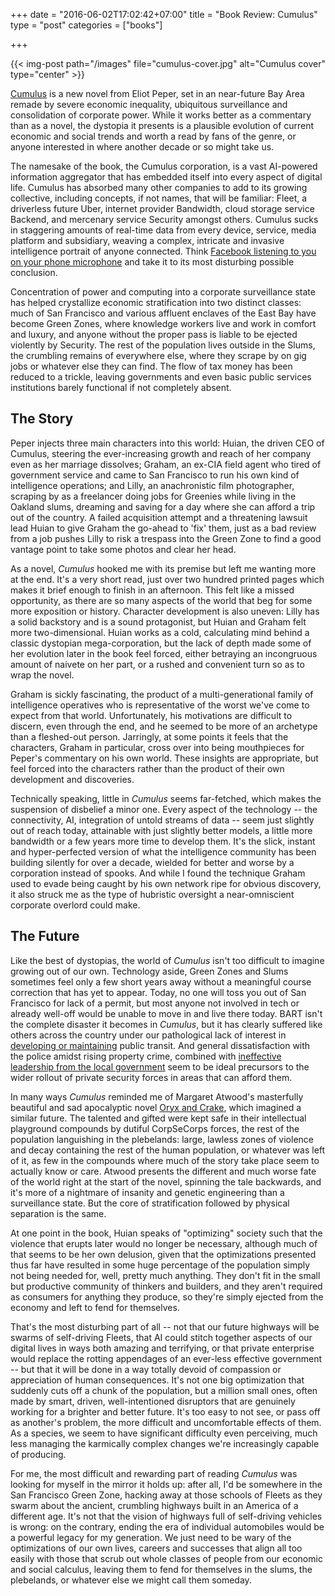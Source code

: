 +++
date = "2016-06-02T17:02:42+07:00"
title = "Book Review: Cumulus"
type = "post"
categories = ["books"]

+++

{{< img-post path="/images" file="cumulus-cover.jpg" alt="Cumulus cover" type="center" >}}

[Cumulus](https://www.amazon.com/Cumulus-Eliot-Peper-ebook/dp/B01E4L5L6S) is a new novel from Eliot Peper, set in an near-future Bay Area remade by severe economic inequality, ubiquitous surveillance and consolidation of corporate power.  While it works better as a commentary than as a novel, the dystopia it presents is a plausible evolution of current economic and social trends and worth a read by fans of the genre, or anyone interested in where another decade or so might take us.

The namesake of the book, the Cumulus corporation, is a vast AI-powered information aggregator that has embedded itself into every aspect of digital life.  Cumulus has absorbed many other companies to add to its growing collective, including concepts, if not names, that will be familiar: Fleet, a driverless future Uber, internet provider Bandwidth, cloud storage service Backend, and mercenary service Security amongst others.  Cumulus sucks in staggering amounts of real-time data from every device, service, media platform and subsidiary, weaving a complex, intricate and invasive intelligence portrait of anyone connected.  Think [Facebook listening to you on your phone microphone](http://qz.com/697923/heres-how-to-stop-facebook-from-listening-to-you-on-your-phone/) and take it to its most disturbing possible conclusion.

Concentration of power and computing into a corporate surveillance state has helped crystallize  economic stratification into two distinct classes:  much of San Francisco and various affluent enclaves of the East Bay have become Green Zones, where knowledge workers live and work in comfort and luxury, and anyone without the proper pass is liable to be ejected violently by Security.  The rest of the population lives outside in the Slums, the crumbling remains of everywhere else, where they scrape by on gig jobs or whatever else they can find.  The flow of tax money has been reduced to a trickle, leaving governments and even basic public services institutions barely functional if not completely absent.

## The Story

Peper injects three main characters into this world:  Huian, the driven CEO of Cumulus, steering the ever-increasing growth and reach of her company even as her marriage dissolves; Graham, an ex-CIA field agent who tired of government service and came to San Francisco to run his own kind of intelligence operations; and Lilly, an anachronistic film photographer, scraping by as a freelancer doing jobs for Greenies while living in the Oakland slums, dreaming and saving for a day where she can afford a trip out of the country.  A failed acquisition attempt and a threatening lawsuit lead Huian to give Graham the go-ahead to 'fix' them, just as a bad review from a job pushes Lilly to risk a trespass into the Green Zone to find a good vantage point to take some photos and clear her head.

As a novel, *Cumulus* hooked me with its premise but left me wanting more at the end.  It's a very short read, just over two hundred printed pages which makes it brief enough to finish in an  afternoon.  This felt like a missed opportunity, as there are so many aspects of the world that beg for some more exposition or history.  Character development is also uneven:  Lilly has a solid backstory and is a sound protagonist, but Huian and Graham felt more two-dimensional.  Huian works as a cold, calculating mind behind a classic dystopian mega-corporation, but the lack of depth made some of her evolution later in the book feel forced, either betraying an incongruous amount of naivete on her part, or a rushed and convenient turn so as to wrap the novel.

Graham is sickly fascinating, the product of a multi-generational family of intelligence operatives who is representative of the worst we've come to expect from that world.  Unfortunately, his motivations are difficult to discern, even through the end, and he seemed to be more of an archetype than a fleshed-out person.  Jarringly, at some points it feels that the characters, Graham in particular, cross over into being mouthpieces for Peper's commentary on his own world.  These insights are appropriate, but feel forced into the characters rather than the product of their own development and discoveries.

Technically speaking, little in *Cumulus* seems far-fetched, which makes the suspension of disbelief a minor one.  Every aspect of the technology -- the connectivity, AI, integration of untold streams of data -- seem just slightly out of reach today, attainable with just slightly better models, a little more bandwidth or a few years more time to develop them.  It's the slick, instant and hyper-perfected version of what the intelligence community has been building silently for over a decade, wielded for better and worse by a corporation instead of spooks.  And while I found the technique Graham used to evade being caught by his own network ripe for obvious discovery, it also struck me as the type of hubristic oversight a near-omniscient corporate overlord could make.

## The Future

Like the best of dystopias, the world of *Cumulus* isn't too difficult to imagine growing out of our own.  Technology aside, Green Zones and Slums sometimes feel only a few short years away without a meaningful course correction that has yet to appear.  Today, no one will toss you out of San Francisco for lack of a permit, but most anyone not involved in tech or already well-off would be unable to move in and live there today.  BART isn't the complete disaster it becomes in *Cumulus*, but it has clearly suffered like others across the country under our pathological lack of interest in [developing or maintaining](http://www.sfchronicle.com/bayarea/article/BART-gets-candid-in-Twitter-exchange-with-angry-6900683.php) public transit.  And general dissatisfaction with the police amidst rising property crime, combined with [ineffective leadership from the local government](http://www.sfgate.com/politics/article/SF-Mayor-Lee-points-at-judges-in-property-crime-7948231.php) seem to be ideal precursors to the wider rollout of private security forces in areas that can afford them.

In many ways *Cumulus* reminded me of Margaret Atwood's masterfully beautiful and sad apocalyptic novel [Oryx and Crake](http://www.amazon.com/Oryx-Crake-Margaret-Atwood/dp/0385721676), which imagined a similar future.  The talented and gifted were kept safe in their intellectual playground compounds by dutiful CorpSeCorps forces, the rest of the population languishing in the plebelands: large, lawless zones of violence and decay containing the rest of the human population, or whatever was left of it, as few in the compounds where much of the story take place seem to actually know or care.  Atwood presents the different and much worse fate of the world right at the start of the novel, spinning the tale backwards, and it's more of a nightmare of insanity and genetic engineering than a surveillance state.  But the core of stratification followed by physical separation is the same.
 
At one point in the book, Huian speaks of "optimizing" society such that the violence that erupts later would no longer be necessary, although much of that seems to be her own delusion, given that the optimizations presented thus far have resulted in some huge percentage of the population simply not being needed for, well, pretty much anything.  They don't fit in the small but productive community of thinkers and builders, and they aren't required as consumers for anything they produce, so they're simply ejected from the economy and left to fend for themselves.

That's the most disturbing part of all -- not that our future highways will be swarms of self-driving Fleets, that AI could stitch together aspects of our digital lives in ways both amazing and terrifying, or that private enterprise would replace the rotting appendages of an ever-less effective government -- but that it will be done in a way totally devoid of compassion or appreciation of human consequences.  It's not one big optimization that suddenly cuts off a chunk of the population, but a million small ones, often made by smart, driven, well-intentioned disruptors that are genuinely working for a brighter and better future.  It's too easy to not see, or pass off as another's problem, the more difficult and uncomfortable effects of them.  As a species, we seem to have significant difficulty even perceiving, much less managing the karmically complex changes we're increasingly capable of producing.

For me, the most difficult and rewarding part of reading *Cumulus* was looking for myself in the mirror it holds up:  after all, I'd be somewhere in the San Francisco Green Zone, hacking away at those schools of Fleets as they swarm about the ancient, crumbling highways built in an America of a different age.  It's not that the vision of highways full of self-driving vehicles is wrong: on the contrary, ending the era of individual automobiles would be a powerful legacy for my generation.  We just need to be wary of the optimizations of our own lives, careers and successes that align all too easily with those that scrub out whole classes of people from our economic and social calculus, leaving them to fend for themselves in the slums, the plebelands, or whatever else we might call them someday.  

